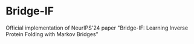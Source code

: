 # Bridge-IF
Official implementation of NeurIPS'24 paper "Bridge-IF: Learning Inverse Protein Folding with Markov Bridges"
